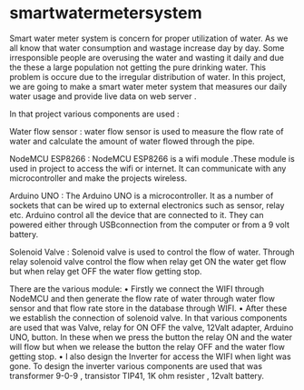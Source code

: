 # smartwatermetersystem
Smart water meter system is concern for proper utilization of water. As we all know that water consumption and wastage increase day by day. Some irresponsible people are overusing the water and wasting it daily and due the these a large population not getting the pure drinking water. This problem is occure due to the irregular distribution of water. In this project, we are going to make a smart water meter system that measures our daily water usage and provide live data on web server .

In that project various components are used :

Water flow sensor : water flow sensor is used to measure the flow rate of water and calculate the amount of water flowed through the pipe.

NodeMCU ESP8266 : NodeMCU ESP8266 is a wifi module .These module is used in project to access the wifi or internet. It can communicate with any microcontroller and make the projects wireless.

Arduino UNO : The Arduino UNO is a microcontroller. It as a number of sockets that can be wired up to external electronics such as sensor, relay etc. Arduino control all the device that are connected to it. They can powered either through USBconnection from the computer or from a 9 volt battery.

Solenoid Valve : Solenoid valve is used to control the flow of water. Through relay solenoid valve control the flow when relay get ON the water get flow but when relay get OFF the water flow getting stop.

There are the various module: 
• Firstly we connect the WIFI through NodeMCU and then generate the flow rate of water through water flow sensor and that flow rate store in the database through WIFI. 
• After these we establish the connection of solenoid valve. In that various components are used that was Valve, relay for ON OFF the valve, 12Valt adapter, Arduino UNO, button. In these when we press the button the relay ON and the water will flow but when we release the button the relay OFF and the water flow getting stop.
• I also design the Inverter for access the WIFI when light was gone. To design the inverter various components are used that was transformer 9-0-9 , transistor TIP41, 1K ohm resister , 12valt battery.
